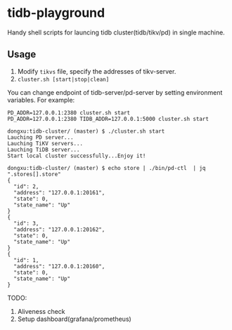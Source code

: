 # tidb-playground
Handy shell scripts for launcing tidb cluster(tidb/tikv/pd) in single machine.

## Usage

1. Modify `tikvs` file, specify the addresses of tikv-server.
2. `cluster.sh [start|stop|clean]`

You can change endpoint of tidb-server/pd-server by setting environment variables.
For example:
```
PD_ADDR=127.0.0.1:2380 cluster.sh start
PD_ADDR=127.0.0.1:2380 TIDB_ADDR=127.0.0.1:5000 cluster.sh start
```


```
dongxu:tidb-cluster/ (master) $ ./cluster.sh start
Lauching PD server...
Lauching TiKV servers...
Lauching TiDB server...
Start local cluster successfully...Enjoy it!

dongxu:tidb-cluster/ (master) $ echo store | ./bin/pd-ctl  | jq ".stores[].store"
{
  "id": 2,
  "address": "127.0.0.1:20161",
  "state": 0,
  "state_name": "Up"
}
{
  "id": 3,
  "address": "127.0.0.1:20162",
  "state": 0,
  "state_name": "Up"
}
{
  "id": 1,
  "address": "127.0.0.1:20160",
  "state": 0,
  "state_name": "Up"
}
```

TODO:
1. Aliveness check
2. Setup dashboard(grafana/prometheus)
